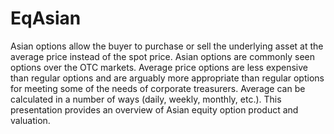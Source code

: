 # EqAsian
Asian options allow the buyer to purchase or sell the underlying asset at the average price instead of the spot price. Asian options are commonly seen options over the OTC markets. Average price options are less expensive than regular options and are arguably more appropriate than regular options for meeting some of the needs of corporate treasurers. Average can be calculated in a number of ways (daily, weekly, monthly, etc.). This presentation provides an overview of Asian equity option product and valuation. 

